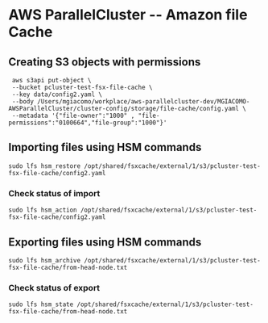 # AWS ParallelCluster -- Amazon file Cache

## Creating S3 objects with permissions

```
 aws s3api put-object \
 --bucket pcluster-test-fsx-file-cache \
 --key data/config2.yaml \
 --body /Users/mgiacomo/workplace/aws-parallelcluster-dev/MGIACOMO-AWSParallelCluster/cluster-config/storage/file-cache/config.yaml \
 --metadata '{"file-owner":"1000" , "file-permissions":"0100664","file-group":"1000"}'
```

## Importing files using HSM commands
```
sudo lfs hsm_restore /opt/shared/fsxcache/external/1/s3/pcluster-test-fsx-file-cache/config2.yaml
```

### Check status of import
```
sudo lfs hsm_action /opt/shared/fsxcache/external/1/s3/pcluster-test-fsx-file-cache/config2.yaml
```

## Exporting files using HSM commands

```
sudo lfs hsm_archive /opt/shared/fsxcache/external/1/s3/pcluster-test-fsx-file-cache/from-head-node.txt
```

### Check status of export
```
sudo lfs hsm_state /opt/shared/fsxcache/external/1/s3/pcluster-test-fsx-file-cache/from-head-node.txt
```
